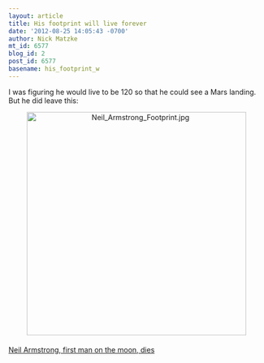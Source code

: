 ```yaml
---
layout: article
title: His footprint will live forever
date: '2012-08-25 14:05:43 -0700'
author: Nick Matzke
mt_id: 6577
blog_id: 2
post_id: 6577
basename: his_footprint_w
---
```

I was figuring he would live to be 120 so that he could see a Mars landing. But he did leave this:

<img src="/PT/uploads/2012/Neil_Armstrong_Footprint.jpg" alt="Neil_Armstrong_Footprint.jpg" width="432" height="440" style="text-align: center; display: block; margin: 0 auto 20px;" class="mt-image-center" />

[Neil Armstrong, first man on the moon, dies](http://www.cnn.com/2012/08/25/us/neil-armstrong-obit/index.html)
